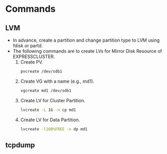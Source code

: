 # Commands

## LVM
- In advance, create a partition and change partition type to LVM using fdisk or partd.
- The following commands are to create LVs for Mirror Disk Resource of EXPRESSCLUSTER.
  1. Create PV.
     ```sh
     pvcreate /dev/sdb1
     ```
  1. Create VG with a name (e.g., md1).
     ```sh
     vgcreate md1 /dev/sdb1
     ```
  1. Create LV for Cluster Partition.
     ```sh
     lvcreate -L 1G -n cp md1
     ```
  1. Create LV for Data Partition.
     ```sh
     lvcreate -l100%FREE -n dp md1
     ```

## tcpdump

